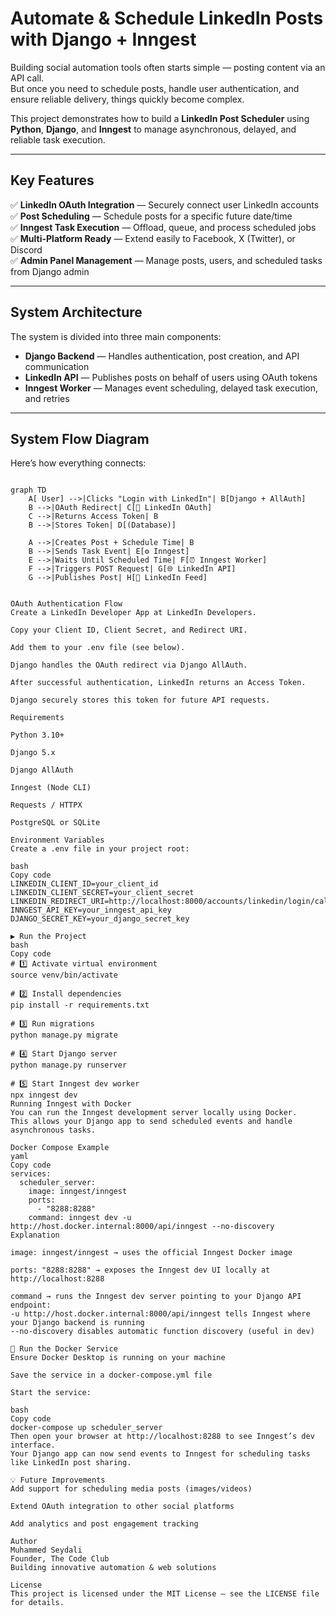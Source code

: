 # Automate & Schedule LinkedIn Posts with Django + Inngest

Building social automation tools often starts simple — posting content via an API call.  
But once you need to schedule posts, handle user authentication, and ensure reliable delivery, things quickly become complex.

This project demonstrates how to build a **LinkedIn Post Scheduler** using **Python**, **Django**, and **Inngest** to manage asynchronous, delayed, and reliable task execution.

---

##  Key Features

✅ **LinkedIn OAuth Integration** — Securely connect user LinkedIn accounts  
✅ **Post Scheduling** — Schedule posts for a specific future date/time  
✅ **Inngest Task Execution** — Offload, queue, and process scheduled jobs  
✅ **Multi-Platform Ready** — Extend easily to Facebook, X (Twitter), or Discord  
✅ **Admin Panel Management** — Manage posts, users, and scheduled tasks from Django admin  

---

##  System Architecture

The system is divided into three main components:

- **Django Backend** — Handles authentication, post creation, and API communication  
- **LinkedIn API** — Publishes posts on behalf of users using OAuth tokens  
- **Inngest Worker** — Manages event scheduling, delayed task execution, and retries  

---

##  System Flow Diagram

Here’s how everything connects:

```mermaid

graph TD
    A[ User] -->|Clicks "Login with LinkedIn"| B[Django + AllAuth]
    B -->|OAuth Redirect| C[🔗 LinkedIn OAuth]
    C -->|Returns Access Token| B
    B -->|Stores Token| D[(Database)]

    A -->|Creates Post + Schedule Time| B
    B -->|Sends Task Event| E[⚙️ Inngest]
    E -->|Waits Until Scheduled Time| F[⏰ Inngest Worker]
    F -->|Triggers POST Request| G[🌐 LinkedIn API]
    G -->|Publishes Post| H[📰 LinkedIn Feed]

    
OAuth Authentication Flow
Create a LinkedIn Developer App at LinkedIn Developers.

Copy your Client ID, Client Secret, and Redirect URI.

Add them to your .env file (see below).

Django handles the OAuth redirect via Django AllAuth.

After successful authentication, LinkedIn returns an Access Token.

Django securely stores this token for future API requests.

Requirements

Python 3.10+

Django 5.x

Django AllAuth

Inngest (Node CLI)

Requests / HTTPX

PostgreSQL or SQLite

Environment Variables
Create a .env file in your project root:

bash
Copy code
LINKEDIN_CLIENT_ID=your_client_id
LINKEDIN_CLIENT_SECRET=your_client_secret
LINKEDIN_REDIRECT_URI=http://localhost:8000/accounts/linkedin/login/callback/
INNGEST_API_KEY=your_inngest_api_key
DJANGO_SECRET_KEY=your_django_secret_key

▶️ Run the Project
bash
Copy code
# 1️⃣ Activate virtual environment
source venv/bin/activate

# 2️⃣ Install dependencies
pip install -r requirements.txt

# 3️⃣ Run migrations
python manage.py migrate

# 4️⃣ Start Django server
python manage.py runserver

# 5️⃣ Start Inngest dev worker
npx inngest dev
Running Inngest with Docker
You can run the Inngest development server locally using Docker.
This allows your Django app to send scheduled events and handle asynchronous tasks.

Docker Compose Example
yaml
Copy code
services:
  scheduler_server:
    image: inngest/inngest
    ports:
      - "8288:8288"
    command: inngest dev -u http://host.docker.internal:8000/api/inngest --no-discovery
Explanation

image: inngest/inngest → uses the official Inngest Docker image

ports: "8288:8288" → exposes the Inngest dev UI locally at http://localhost:8288

command → runs the Inngest dev server pointing to your Django API endpoint:
-u http://host.docker.internal:8000/api/inngest tells Inngest where your Django backend is running
--no-discovery disables automatic function discovery (useful in dev)

🏃 Run the Docker Service
Ensure Docker Desktop is running on your machine

Save the service in a docker-compose.yml file

Start the service:

bash
Copy code
docker-compose up scheduler_server
Then open your browser at http://localhost:8288 to see Inngest’s dev interface.
Your Django app can now send events to Inngest for scheduling tasks like LinkedIn post sharing.

💡 Future Improvements
Add support for scheduling media posts (images/videos)

Extend OAuth integration to other social platforms

Add analytics and post engagement tracking

Author
Muhammed Seydali
Founder, The Code Club
Building innovative automation & web solutions

License
This project is licensed under the MIT License — see the LICENSE file for details.
